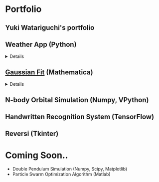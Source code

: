 # Portfolio
## Yuki Watariguchi's portfolio

## Weather App (Python)
<details>
  <summary> Details </summary>
  
This program is a weather app. Tkinter was used for GUI, and weather information was retrived from openweathermap API.

Here is an instruction of how to use this app. 
1. User enters the name of a city.
2. User presses "Look Up City" button.
3. Program gets the weather information and display it on the screen.
4. User can exit the app by pressing "Exit" button.

There is a subprogram, "get_weather.py". 
This program retrive weather information from openweathermap.
The information I retrived was 
- weather condition
- temperature
- humidity
- weather icon
  
Detail information of the API can be seen from this link. (https://openweathermap.org/current)

[Here](Weather_app/weatherapp_image.png) is the image of expected GUI display.

</details>


## [Gaussian Fit](https://github.com/yuki-aerospace/Portfolio/tree/main/Gaussian%20Fit) (Mathematica)
<details>
  <summary> Details </summary>
  
I made this program when I conducted Compton Scattering lab in a class. 
- Import 2 .Spe files(background and actual trial).
- Format the file and perform background subtraction.
- Export the resulted data as .csv file.
- Perform Gaussian fit using ```NonlinearModelFit[]``` function, and show fitting parameter and the resulted graph.

The fitting parameter was then used to make a "energy vs angle" graph and calculate its uncertainty to verify Relativistic model of Compton scattering.
  
The detail of the experiment and the resulted graph can be seen from this link (https://rb.gy/zywvqb)

</details>

## N-body Orbital Simulation (Numpy, VPython)
## Handwritten Recognition System (TensorFlow)
## Reversi (Tkinter)

# Coming Soon..
- Double Pendulum Simulation (Numpy, Scipy, Matplotlib)
- Particle Swarm Optimization Algorithm (Matlab)


